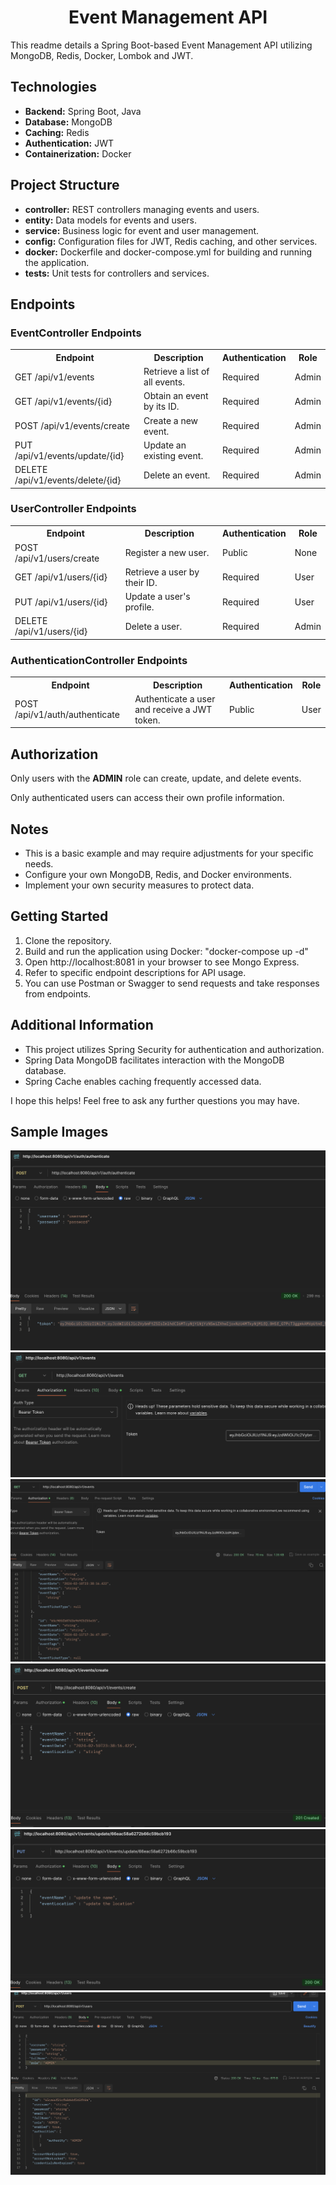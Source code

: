 <h1 align="center">Event Management API</h1>

<p>This readme details a Spring Boot-based Event Management API utilizing MongoDB, Redis, Docker, Lombok and JWT.</p>

<h2>Technologies</h2>

<ul>
  <li><strong>Backend:</strong> Spring Boot, Java</li>
  <li><strong>Database:</strong> MongoDB</li>
  <li><strong>Caching:</strong> Redis</li>
  <li><strong>Authentication:</strong> JWT</li>
  <li><strong>Containerization:</strong> Docker</li>
</ul>

<h2>Project Structure</h2>

<ul>
  <li><strong>controller:</strong> REST controllers managing events and users.</li>
  <li><strong>entity:</strong> Data models for events and users.</li>
  <li><strong>service:</strong> Business logic for event and user management.</li>
  <li><strong>config:</strong> Configuration files for JWT, Redis caching, and other services.</li>
  <li><strong>docker:</strong> Dockerfile and docker-compose.yml for building and running the application.</li>
  <li><strong>tests:</strong> Unit tests for controllers and services.</li>
</ul>

<h2>Endpoints</h2>

<h3>EventController Endpoints</h3>

<table>
  <tr>
    <th>Endpoint</th>
    <th>Description</th>
    <th>Authentication</th>
    <th>Role</th>
  </tr>
  <tr>
    <td>GET /api/v1/events</td>
    <td>Retrieve a list of all events.</td>
    <td>Required</td>
    <td>Admin</td>
  </tr>
  <tr>
    <td>GET /api/v1/events/{id}</td>
    <td>Obtain an event by its ID.</td>
    <td>Required</td>
    <td>Admin</td>
  </tr>
  <tr>
    <td>POST /api/v1/events/create</td>
    <td>Create a new event.</td>
    <td>Required</td>
    <td>Admin</td>
  </tr>
  <tr>
    <td>PUT /api/v1/events/update/{id}</td>
    <td>Update an existing event.</td>
    <td>Required</td>
    <td>Admin</td>
  </tr>
  <tr>
    <td>DELETE /api/v1/events/delete/{id}</td>
    <td>Delete an event.</td>
    <td>Required</td>
    <td>Admin</td>
  </tr>
</table>

<h3>UserController Endpoints</h3>

<table>
  <tr>
    <th>Endpoint</th>
    <th>Description</th>
    <th>Authentication</th>
    <th>Role</th>
  </tr>
  <tr>
    <td>POST /api/v1/users/create</td>
    <td>Register a new user.</td>
    <td>Public</td>
    <td>None</td>
  </tr>
  <tr>
    <td>GET /api/v1/users/{id}</td>
    <td>Retrieve a user by their ID.</td>
    <td>Required</td>
    <td>User</td>
  </tr>
  <tr>
    <td>PUT /api/v1/users/{id}</td>
    <td>Update a user's profile.</td>
    <td>Required</td>
    <td>User</td>
  </tr>
  <tr>
    <td>DELETE /api/v1/users/{id}</td>
    <td>Delete a user.</td>
    <td>Required</td>
    <td>Admin</td>
  </tr>
</table>

<h3>AuthenticationController Endpoints</h3>

<table>
  <tr>
    <th>Endpoint</th>
    <th>Description</th>
    <th>Authentication</th>
    <th>Role</th>
  </tr>

  <tr>
    <td>POST /api/v1/auth/authenticate</td>
    <td>Authenticate a user and receive a JWT token.</td>
    <td>Public</td>
    <td>User</td>
  </tr>
</table>


<h2>Authorization</h2>

<p>Only users with the <strong>ADMIN</strong> role can create, update, and delete events.</p>
<p>Only authenticated users can access their own profile information.</p>

<h2>Notes</h2>

<ul>
  <li>This is a basic example and may require adjustments for your specific needs.</li>
  <li>Configure your own MongoDB, Redis, and Docker environments.</li>
  <li>Implement your own security measures to protect data.</li>
</ul>

<h2>Getting Started</h2>

1. Clone the repository.
2. Build and run the application using Docker: "docker-compose up -d"
3. Open http://localhost:8081 in your browser to see Mongo Express.
4. Refer to specific endpoint descriptions for API usage.
5. You can use Postman or Swagger to send requests and take responses from endpoints.

<h2>Additional Information</h2>

<ul>
  <li>This project utilizes Spring Security for authentication and authorization.</li>
  <li>Spring Data MongoDB facilitates interaction with the MongoDB database.</li>
  <li>Spring Cache enables caching frequently accessed data.</li>
</ul>


I hope this helps! Feel free to ask any further questions you may have.

## Sample Images

![Authorization](images/auth.png)
![Getting Token](images/token.png)
![Retrieving all events](images/events.png)
![Create event](images/createEvent.png)
![Update Event](images/update_event.png)
![Creating User](images/user_create.png)


